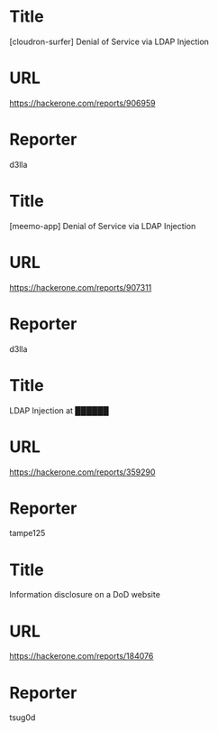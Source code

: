 # Title
[cloudron-surfer] Denial of Service via LDAP Injection
# URL 
https://hackerone.com/reports/906959
# Reporter 
d3lla

# Title
[meemo-app] Denial of Service via LDAP Injection
# URL 
https://hackerone.com/reports/907311
# Reporter 
d3lla

# Title
LDAP Injection at ██████
# URL 
https://hackerone.com/reports/359290
# Reporter 
tampe125

# Title
Information disclosure on a DoD website
# URL 
https://hackerone.com/reports/184076
# Reporter 
tsug0d

